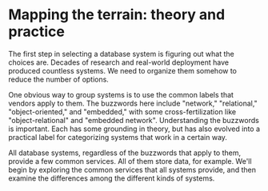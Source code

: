 # Mapping the terrain: theory and practice

The first step in selecting a database system is figuring out what the choices are. Decades of research and real-world deployment have produced countless systems. We need to organize them somehow to reduce the number of options.

One obvious way to group systems is to use the common labels that vendors apply to them. The buzzwords here include "network," "relational," "object-oriented," and "embedded," with some cross-fertilization like "object-relational" and "embedded network". Understanding the buzzwords is important. Each has some grounding in theory, but has also evolved into a practical label for categorizing systems that work in a certain way.

All database systems, regardless of the buzzwords that apply to them, provide a few common services. All of them store data, for example. We'll begin by exploring the common services that all systems provide, and then examine the differences among the different kinds of systems.